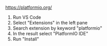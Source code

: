 https://platformio.org/
1. Run VS Code
2. Select "Extensions" in the left pane
3. Search extension by keyword "platformio"
4. In the result select "PlatformIO IDE" 
5. Run "Install"
